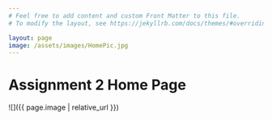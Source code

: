 ```yaml
---
# Feel free to add content and custom Front Matter to this file.
# To modify the layout, see https://jekyllrb.com/docs/themes/#overriding-theme-defaults

layout: page
image: /assets/images/HomePic.jpg
---
```


# Assignment 2 Home Page
![]({{ page.image | relative_url }})

